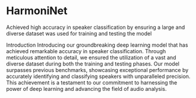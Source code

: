 # HarmoniNet
Achieved high accuracy in speaker classification by ensuring a large and diverse dataset was used for training and testing the model

Introduction
Introducing our groundbreaking deep learning model that has achieved remarkable accuracy in speaker classification. Through meticulous attention to detail, we ensured the utilization of a vast and diverse dataset during both the training and testing phases. Our model surpasses previous benchmarks, showcasing exceptional performance by accurately identifying and classifying speakers with unparalleled precision. This achievement is a testament to our commitment to harnessing the power of deep learning and advancing the field of audio analysis.
